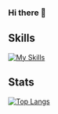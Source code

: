 ### Hi there 👋

## Skills
[![My Skills](https://skillicons.dev/icons?i=cpp,c,cs,unity,unreal,linux,react,dotnet,js,git,mysql,java,py)](https://skillicons.dev)

## Stats
<!--[![Kjartan's github activity graph](https://github-readme-activity-graph.cyclic.app/graph?username=kjartanandersen&theme=github-compact)](https://github.com/ashutosh00710/github-readme-activity-graph)-->
<!--[![GitHub Streak](https://streak-stats.demolab.com/?user=kjartanandersen&theme=material)](https://git.io/streak-stats)-->
<!--[![Kjartan's GitHub stats](https://github-readme-stats-kappa-topaz.vercel.app/api?username=kjartanandersen&theme=noctis_minimus)](https://github.com/anuraghazra/github-readme-stats)-->
[![Top Langs](https://github-readme-stats.vercel.app/api/top-langs/?username=kjartanandersen&layout=compact&theme=noctis_minimus)](https://github.com/anuraghazra/github-readme-stats)
